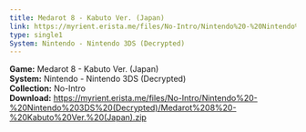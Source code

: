```yaml
---
title: Medarot 8 - Kabuto Ver. (Japan)
link: https://myrient.erista.me/files/No-Intro/Nintendo%20-%20Nintendo%203DS%20(Decrypted)/Medarot%208%20-%20Kabuto%20Ver.%20(Japan).zip
type: single1
System: Nintendo - Nintendo 3DS (Decrypted)
---
```

<b>Game:</b> Medarot 8 - Kabuto Ver. (Japan)<br>
<b>System:</b> Nintendo - Nintendo 3DS (Decrypted)<br>
<b>Collection:</b> No-Intro<br>
<b>Download:</b> https://myrient.erista.me/files/No-Intro/Nintendo%20-%20Nintendo%203DS%20(Decrypted)/Medarot%208%20-%20Kabuto%20Ver.%20(Japan).zip